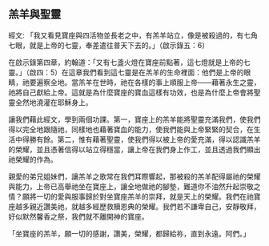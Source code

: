 ## 羔羊與聖靈 ##

經文: 「我又看見寶座與四活物並長老之中，有羔羊站立，像是被殺過的，有七角七眼，就是上帝的七靈，奉差遣往普天下去的。」（啟示錄五：6）



在啟示錄第四章，約翰道：「又有七盞火燈在寶座前點著，這七燈就是上帝的七靈。」（啟四：5）在這章我們看到這七靈是在羔羊的生命裡面：他們是上帝的眼睛，祂要遍察全地。當羔羊在世時，祂在各樣的事上順服上帝——藉著永生之靈，祂將自己獻給上帝。這就是為什麼寶座的寶血這樣有功效，也是為什麼上帝會將聖靈全然地澆灌在耶穌身上。

讓我們藉此經文，學到兩個功課。第一，寶座上的羔羊能將聖靈充滿我們，使我們得以完全地跟隨祂，同樣地也藉著寶血的能力，使我們能與上帝緊緊的契合，在生活中得勝有餘。第二，惟有藉著聖靈，使我們得以被上帝的愛充滿，得以認識羔羊的榮耀，並且憑著信得以站立得穩當，讓上帝在我們身上作工，並且透過我們顯出祂榮耀的作為。

親愛的弟兄姐妹們，讓羔羊之歌常在我們耳際響起，那被殺的羔羊配得屬祂的榮耀與能力，上帝已高舉祂坐在寶座上，讓全地做祂的腳墊，難道你不油然升起崇敬之情？願將一切的愛與服事歸於對坐寶座羔羊的崇拜，就是天上的榮耀。我們在祂寶座越多親近讚美祂，就越多經歷救贖恩典的榮耀。我們若不謙卑自己，安靜敬拜，好似默然馨香之祭，我們就不離開神的寶座。

「坐寶座的羔羊，願一切的感謝，讚美，榮耀，都歸給祢，直到永遠。阿們。」